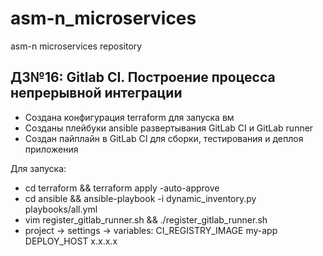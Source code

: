 # asm-n_microservices
asm-n microservices repository

## ДЗ№16: Gitlab CI. Построение процесса непрерывной интеграции

- Создана конфигурация terraform для запуска вм
- Созданы плейбуки ansible развертывания GitLab CI и GitLab runner
- Создан пайплайн в GitLab CI для сборки, тестирования и деплоя приложения

Для запуска:

- cd terraform && terraform apply -auto-approve
- cd ansible && ansible-playbook -i dynamic_inventory.py playbooks/all.yml
- vim register_gitlab_runner.sh && ./register_gitlab_runner.sh
- project -> settings -> variables:
  CI_REGISTRY_IMAGE my-app
  DEPLOY_HOST x.x.x.x
